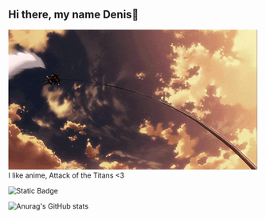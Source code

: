 ## Hi there, my name Denis👋

<img src="https://github.com/deshaoriginal/deshaoriginal/blob/main/1467399200_giphy%20(2).gif">
I like anime, Attack of the Titans <3

![Static Badge](https://img.shields.io/badge/py-python-green?logo=pythonanywhere&logoColor=%231D9FD7)


![Anurag's GitHub stats](https://github-readme-stats.vercel.app/api?username=deshaoriginal_icons=true&theme=radical)

